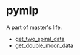 # pymlp
A part of master's life.

- [get_two_spiral_data](https://github.com/Shaing/pymlp/blob/master/mlp.py#L7)
- [get_double_moon_data](https://github.com/Shaing/pymlp/blob/master/mlp.py#L19)

